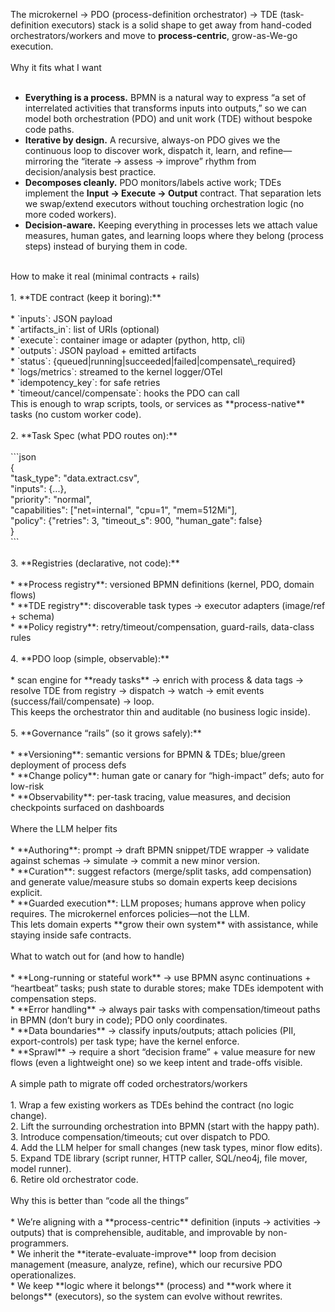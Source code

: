 The microkernel → PDO (process-definition orchestrator) → TDE (task-definition executors) stack is a solid shape to get away from hand-coded orchestrators/workers and move to **process-centric**, grow-as-We-go execution.<br>
<br>
Why it fits what I want<br>
<br>
* **Everything is a process.** BPMN is a natural way to express “a set of interrelated activities that transforms inputs into outputs,” so we can model both orchestration (PDO) and unit work (TDE) without bespoke code paths.<br>
* **Iterative by design.** A recursive, always-on PDO gives we the continuous loop to discover work, dispatch it, learn, and refine—mirroring the “iterate → assess → improve” rhythm from decision/analysis best practice.<br>
* **Decomposes cleanly.** PDO monitors/labels active work; TDEs implement the **Input → Execute → Output** contract. That separation lets we swap/extend executors without touching orchestration logic (no more coded workers).<br>
* **Decision-aware.** Keeping everything in processes lets we attach value measures, human gates, and learning loops where they belong (process steps) instead of burying them in code.<br>
<br>
How to make it real (minimal contracts + rails)<br>
<br>
1. **TDE contract (keep it boring):**<br>
<br>
   * `inputs`: JSON payload<br>
   * `artifacts_in`: list of URIs (optional)<br>
   * `execute`: container image or adapter (python, http, cli)<br>
   * `outputs`: JSON payload + emitted artifacts<br>
   * `status`: {queued|running|succeeded|failed|compensate\_required}<br>
   * `logs/metrics`: streamed to the kernel logger/OTel<br>
   * `idempotency_key`: for safe retries<br>
   * `timeout/cancel/compensate`: hooks the PDO can call<br>
     This is enough to wrap scripts, tools, or services as **process-native** tasks (no custom worker code).<br>
<br>
2. **Task Spec (what PDO routes on):**<br>
<br>
```json<br>
{<br>
  "task_type": "data.extract.csv",<br>
  "inputs": {...},<br>
  "priority": "normal",<br>
  "capabilities": ["net=internal", "cpu=1", "mem=512Mi"],<br>
  "policy": {"retries": 3, "timeout_s": 900, "human_gate": false}<br>
}<br>
```<br>
<br>
3. **Registries (declarative, not code):**<br>
<br>
* **Process registry**: versioned BPMN definitions (kernel, PDO, domain flows)<br>
* **TDE registry**: discoverable task types → executor adapters (image/ref + schema)<br>
* **Policy registry**: retry/timeout/compensation, guard-rails, data-class rules<br>
<br>
4. **PDO loop (simple, observable):**<br>
<br>
* scan engine for **ready tasks** → enrich with process & data tags → resolve TDE from registry → dispatch → watch → emit events (success/fail/compensate) → loop.<br>
  This keeps the orchestrator thin and auditable (no business logic inside).<br>
<br>
5. **Governance “rails” (so it grows safely):**<br>
<br>
* **Versioning**: semantic versions for BPMN & TDEs; blue/green deployment of process defs<br>
* **Change policy**: human gate or canary for “high-impact” defs; auto for low-risk<br>
* **Observability**: per-task tracing, value measures, and decision checkpoints surfaced on dashboards<br>
<br>
Where the LLM helper fits<br>
<br>
* **Authoring**: prompt → draft BPMN snippet/TDE wrapper → validate against schemas → simulate → commit a new minor version.<br>
* **Curation**: suggest refactors (merge/split tasks, add compensation) and generate value/measure stubs so domain experts keep decisions explicit.<br>
* **Guarded execution**: LLM proposes; humans approve when policy requires. The microkernel enforces policies—not the LLM.<br>
  This lets domain experts **grow their own system** with assistance, while staying inside safe contracts.<br>
<br>
What to watch out for (and how to handle)<br>
<br>
* **Long-running or stateful work** → use BPMN async continuations + “heartbeat” tasks; push state to durable stores; make TDEs idempotent with compensation steps.<br>
* **Error handling** → always pair tasks with compensation/timeout paths in BPMN (don’t bury in code); PDO only coordinates.<br>
* **Data boundaries** → classify inputs/outputs; attach policies (PII, export-controls) per task type; have the kernel enforce.<br>
* **Sprawl** → require a short “decision frame” + value measure for new flows (even a lightweight one) so we keep intent and trade-offs visible.<br>
<br>
A simple path to migrate off coded orchestrators/workers<br>
<br>
1. Wrap a few existing workers as TDEs behind the contract (no logic change).<br>
2. Lift the surrounding orchestration into BPMN (start with the happy path).<br>
3. Introduce compensation/timeouts; cut over dispatch to PDO.<br>
4. Add the LLM helper for small changes (new task types, minor flow edits).<br>
5. Expand TDE library (script runner, HTTP caller, SQL/neo4j, file mover, model runner).<br>
6. Retire old orchestrator code.<br>
<br>
Why this is better than “code all the things”<br>
<br>
* We’re aligning with a **process-centric** definition (inputs → activities → outputs) that is comprehensible, auditable, and improvable by non-programmers.<br>
* We inherit the **iterate-evaluate-improve** loop from decision management (measure, analyze, refine), which our recursive PDO operationalizes.<br>
* We keep **logic where it belongs** (process) and **work where it belongs** (executors), so the system can evolve without rewrites.<br>
<br>

